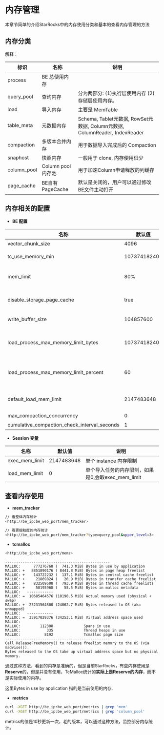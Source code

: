 # 内存管理

本章节简单的介绍StarRocks中的内存使用分类和基本的查看内存管理的方法

## 内存分类

解释：

|   标识  |  名称   | 说明 |
| --- | --- | --- |
|  process   |  BE 总使用内存   | |
|  query\_pool   |   查询内存   |分为两部分: (1)执行层使用内存 (2)存储层使用内存。|
|  load   |   导入内存    | 主要是 MemTable|
|  table_meta   |   元数据内存  | Schema, Tablet元数据, RowSet元数据, Column元数据, ColumnReader, IndexReader|
|  compaction   |   多版本合并内存   |  用于数据导入完成后的 Compaction|
|  snaphost   |   快照内存  |一般用于 clone, 内存使用很少 |
|  column_pool   |    Column pool内存池   |用于加速Column申请释放的列缓存 |
|  page_cache   |   BE自有PageCache   | 默认是关闭的，用户可以通过修改BE文件主动打开 |

## 内存相关的配置

* **BE 配置**

| 名称 |  默认值|   说明|  
 | --- | --- | --- |
| vector_chunk_size | 4096 | Chunk 行数 |
| tc_use_memory_min | 10737418240 | TCmalloc 最小保留内存，只有超过这个值，StarRocks才将空闲内存返还给操作系统|
| mem_limit | 80% | BE可以使用的机器总内存的比例，如果是BE单独部署的话，不需要配置，如果是和其它占用内存比较多的服务混合部署的话，要单独配置下 |
| disable_storage_page_cache | true |  是否打开StarRocks自有PageCachestorage_page_cache_limit0PageCache容量限制 |
| write_buffer_size | 104857600 |  单个MemTable内存中的容量限制超过这个限制要执行刷盘 |
| load_process_max_memory_limit_bytes | 107374182400 | 导入总内存限制min(mem_limit * load_process_max_memory_limit_percent, load_process_max_memory_limit_bytes)是实际可使用的导入内存限制到达这个限制，会触发刷盘逻辑 |
| load_process_max_memory_limit_percent | 60 | 导入总内存限制min(mem_limit * load_process_max_memory_limit_percent, load_process_max_memory_limit_bytes)是实际可使用的导入内存限制到达这个限制，会触发刷盘逻辑 |
| default_load_mem_limit | 2147483648 | 单个导入实例，接收端的内存限制到达这个限制，会触发刷盘逻辑当前，需要配合Session变量 load_mem_limit 的修改才能生效|
| max_compaction_concurrency | 0 | 表示禁用 Compaction|
| cumulative_compaction_check_interval_seconds | 1 | Compaction Check 间隔时间|

* **Session 变量**

| 名称| 默认值| 说明|
|  --- |  --- | --- |
| exec_mem_limit| 2147483648| 单个 instance 内存限制|
| load_mem_limit| 0| 单个导入任务的内存限制，如果是0,会取exec_mem_limit|

## 查看内存使用

* **mem\_tracker**

~~~ bash
// 看整体内存统计
<http://be_ip:be_web_port/mem_tracker>

// 看更细粒度的内存统计
<http://be_ip:be_web_port/mem_tracker?type=query_pool&upper_level=3>
~~~

* **tcmalloc**

~~~ bash
<http://be_ip:be_web_port/memz>
~~~

~~~plain text
------------------------------------------------
MALLOC:      777276768 (  741.3 MiB) Bytes in use by application
MALLOC: +   8851890176 ( 8441.8 MiB) Bytes in page heap freelist
MALLOC: +    143722232 (  137.1 MiB) Bytes in central cache freelist
MALLOC: +     21869824 (   20.9 MiB) Bytes in transfer cache freelist
MALLOC: +    832509608 (  793.9 MiB) Bytes in thread cache freelists
MALLOC: +     58195968 (   55.5 MiB) Bytes in malloc metadata
MALLOC:   ------------
MALLOC: =  10685464576 (10190.5 MiB) Actual memory used (physical + swap)
MALLOC: +  25231564800 (24062.7 MiB) Bytes released to OS (aka unmapped)
MALLOC:   ------------
MALLOC: =  35917029376 (34253.1 MiB) Virtual address space used
MALLOC:
MALLOC:         112388              Spans in use
MALLOC:            335              Thread heaps in use
MALLOC:           8192              Tcmalloc page size
------------------------------------------------
Call ReleaseFreeMemory() to release freelist memory to the OS (via madvise()).
Bytes released to the OS take up virtual address space but no physical memory.
~~~

通过这种方法，看到的内存是准确的，但是当前StarRocks，有些内存使用是**Reserve**的，但是并没有使用，TcMalloc统计的**实际上是Reserve的内存**，而不是实际使用的内存。

这里Bytes in use by application 指的是当前使用的内存.

* **metrics**

~~~bash
curl -XGET http://be_ip:be_web_port/metrics | grep 'mem'
curl -XGET http://be_ip:be_web_port/metrics | grep 'column_pool'
~~~

metrics的值是10秒更新一次，老的版本，可以通过这种方法，监控部分内存统计。
